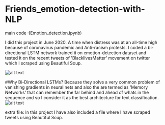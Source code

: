 # Friends_emotion-detection-with-NLP
main code :(Emotion_detection.ipynb)



I did this project in June 2020. A time when distress was at an all-time high because of coronavirus pandemic and Anti-racism protests.
   I coded a bi-directional LSTM network trained it on emotion-detection dataset and tested it on the recent tweets of 'BlacklivesMatter' movement on twitter  which I scraped using Beautiful Soup. 
   
![alt text](https://i.ytimg.com/vi/1gQ6uG5Ujiw/maxresdefault.jpg)


#Why Bi-Directional LSTMs?
Because they solve  a very common problem of vanishing gradients in neural nets and also the are termed as 'Memory Networks' that can remember the far behind and ahead of whats in the sequence and so I consider it as the best architecture for text classification.
 ![alt text](https://i.stack.imgur.com/iIiYO.png)

extra file: In this project I have also included a file where I have scraped  tweets using Beautiful Soup.

